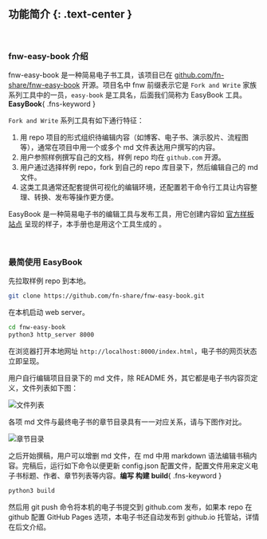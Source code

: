 功能简介 {: .text-center }
---------------------

&nbsp;

### fnw-easy-book 介绍

fnw-easy-book 是一种简易电子书工具，该项目已在 [github.com/fn-share/fnw-easy-book](https://github.com/fn-share/fnw-easy-book) 开源。项目名中 fnw 前缀表示它是 `Fork and Write` 家族系列工具中的一员，`easy-book` 是工具名，后面我们简称为 EasyBook 工具。**EasyBook**{ .fns-keyword }

`Fork and Write` 系列工具有如下通行特征：

1. 用 repo 项目的形式组织待编辑内容（如博客、电子书、演示胶片、流程图等），通常在项目中用一个或多个 md 文件表达用户撰写的内容。
2. 用户参照样例撰写自己的文档，样例 repo 均在 `github.com` 开源。
3. 用户通过选择样例 repo，fork 到自己的 repo 库目录下，然后编辑自己的 md 文件。
4. 这类工具通常还配套提供可视化的编辑环境，还配置若干命令行工具让内容整理、转换、发布等操作更方便。

EasyBook 是一种简易电子书的编辑工具与发布工具，用它创建内容如 [官方样板站点](https://fn-share.github.io/fnw-easy-book/index.html) 呈现的样子，本手册也是用这个工具生成的 。

&nbsp;

### 最简使用 EasyBook

先拉取样例 repo 到本地。

``` bash
git clone https://github.com/fn-share/fnw-easy-book.git
```

在本机启动 web server。

``` bash
cd fnw-easy-book
python3 http_server 8000
```

在浏览器打开本地网址 `http://localhost:8000/index.html`，电子书的网页状态立即呈现。

用户自行编辑项目目录下的 md 文件，除 README 外，其它都是电子书内容页定义，文件列表如下图：

![文件列表](res/repo_dir.jpg)

各项 md 文件与最终电子书的章节目录具有一一对应关系，请与下图作对比。

![章节目录](res/summary.jpg)

之后开始撰稿，用户可以增删 md 文件，在 md 中用 markdown 语法编辑书稿内容。完稿后，运行如下命令以便更新 config.json 配置文件，配置文件用来定义电子书标题、作者、章节列表等内容。**编写 构建 build**{ .fns-keyword }

``` bash
python3 build
```

然后用 git push 命令将本机的电子书提交到 github.com 发布，如果本 repo 在 github 配置 GitHub Pages 选项，本电子书还自动发布到 github.io 托管站，详情在后文介绍。
